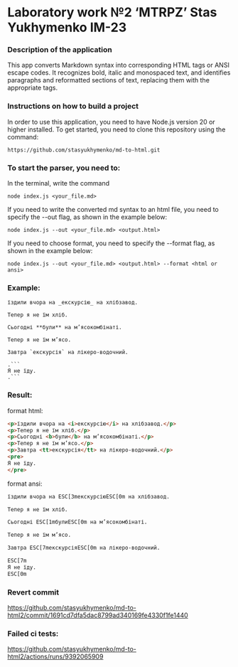 # Laboratory work №2 ‘MTRPZ’ Stas Yukhymenko IM-23

### Description of the application
This app converts Markdown syntax into corresponding HTML tags or ANSI escape codes. It recognizes bold, italic and monospaced text, and identifies paragraphs and reformatted sections of text, replacing them with the appropriate tags.
### Instructions on how to build a project
In order to use this application, you need to have Node.js version 20 or higher installed. To get started, you need to clone this repository using the command:

```
https://github.com/stasyukhymenko/md-to-html.git
```

### To start the parser, you need to:

In the terminal, write the command
```
node index.js <your_file.md>
```

If you need to write the converted md syntax to an html file, you need to specify the --out flag, as shown in the example below:

```
node index.js --out <your_file.md> <output.html> 
```

If you need to choose format, you need to specify the --format flag, as shown in the example below:

```
node index.js --out <your_file.md> <output.html> --format <html or ansi>
```

### Example:

```
їздили вчора на _екскурсію_ на хлібзавод.

Тепер я не їм хліб.

Сьогодні **були** на м’ясокомбінаті.

Тепер я не їм м’ясо.

Завтра `екскурсія` на лікеро-водочний.

.```
Я не їду.
.```
```

### Result:

format html:

```html
<p>їздили вчора на <i>екскурсію</i> на хлібзавод.</p>
<p>Тепер я не їм хліб.</p>
<p>Сьогодні <b>були</b> на м’ясокомбінаті.</p>
<p>Тепер я не їм м’ясо.</p>
<p>Завтра <tt>екскурсія</tt> на лікеро-водочний.</p>
<pre>
Я не їду.
</pre>
```

format ansi:

```html
їздили вчора на ESC[3mекскурсіюESC[0m на хлібзавод.

Тепер я не їм хліб.

Сьогодні ESC[1mбулиESC[0m на м’ясокомбінаті.

Тепер я не їм м’ясо.

Завтра ESC[7mекскурсіяESC[0m на лікеро-водочний.

ESC[7m
Я не їду.
ESC[0m
```

### Revert commit

https://github.com/stasyukhymenko/md-to-html2/commit/1691cd7dfa5dac8799ad340169fe4330f1fe1440

### Failed ci tests:

https://github.com/stasyukhymenko/md-to-html2/actions/runs/9392065909